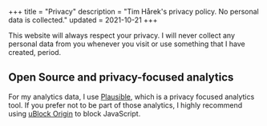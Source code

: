 +++
title = "Privacy"
description = "Tim Hårek's privacy policy. No personal data is collected."
updated = 2021-10-21
+++

This website will always respect your privacy. I will never collect any personal
data from you whenever you visit or use something that I have created, period.

## Open Source and privacy-focused analytics

For my analytics data, I use [Plausible](https://plausible.io), which is a
privacy focused analytics tool. If you prefer not to be part of those analytics,
I highly recommend using [uBlock Origin](https://ublockorigin.com/) to block
JavaScript.
